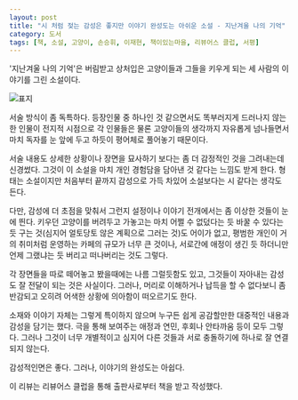```yaml
---
layout: post
title: "시 처럼 젖는 감성은 좋지만 이야기 완성도는 아쉬운 소설 - 지난겨울 나의 기억"
category: 도서
tags: [책, 소설, 고양이, 손승휘, 이재현, 책이있는마을, 리뷰어스 클럽, 서평]
---
```


'지난겨울 나의 기억'은
버림받고 상처입은 고양이들과 그들을 키우게 되는 세 사람의 이야기를 그린 소설이다.

![표지](https://images2.imgbox.com/5a/f0/l9Oq9Zjn_o.jpg)

서술 방식이 좀 독특하다.
등장인물 중 하나인 것 같으면서도 똑부러지게 드러나지 않는 한 인물이
전지적 시점으로 각 인물들은 물론 고양이들의 생각까지 자유롭게 넘나들면서
마치 독자를 눈 앞에 두고 하듯이 평어체로 풀어놓기 때문이다.

서술 내용도 상세한 상황이나 장면을 묘사하기 보다는
좀 더 감정적인 것을 그려내는데 신경썼다.
그것이 이 소설을 마치 개인 경험담을 담아낸 것 같다는 느낌도 받게 한다.
형태는 소설이지만 처음부터 끝까지 감성으로 가득 차있어 소설보다는 시 같다는 생각도 든다.

다만, 감성에 더 초점을 맞춰서 그런지
설정이나 이야기 전개에서는 좀 이상한 것들이 눈에 띈다.
키우던 고양이를 버려두고 가놓고는 마치 어쩔 수 없덨다는 듯
바꿀 수 있다는 듯 구는 것(심지어 얼토당토 않은 계획으로 그러는 것)도 어이가 없고,
평범한 개인이 거의 취미처럼 운영하는 카페의 규모가 너무 큰 것이나,
서로간에 애정이 생긴 듯 하더니만 언제 그랬냐는 듯 버리고 떠나버리는 것도 그렇다.

각 장면들을 따로 떼어놓고 봤을때에는 나름 그럴듯함도 있고,
그것들이 자아내는 감성도 잘 전달이 되는 것은 사실이다.
그러나, 머리로 이해하거나 납득을 할 수 없다보니 좀 반감되고
오히려 어색한 상황에 의아함이 떠오르기도 한다.

소재와 이야기 자체는 그렇게 특이하지 않으며
누구든 쉽게 공감할만한 대중적인 내용과 감성을 담기는 했다.
극을 통해 보여주는 애정과 연민, 후회나 안타까움 등이 모두 그렇다.
그러나 그것이 너무 개별적이고 심지어 다른 것들과 서로 충돌하기에 하나로 잘 연결되지 않는다.

감성적인면은 좋다.
그러나, 이야기의 완성도는 아쉽다.



<div class="im im-info">
이 리뷰는 리뷰어스 클럽을 통해 출판사로부터 책을 받고 작성했다.
</div>
